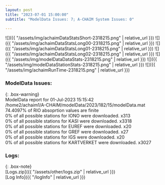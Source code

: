 ```yaml
---
layout: post
title: "2023-07-01 15:00:00"
subtitle: "ModelData Issues: 7; A-CHAIM System Issues: 0"

---
```


![]({{ "/assets/img/achaimDataStatsShort-2318215.png" | relative_url }})
![]({{ "/assets/img/achaimDataStatsLong00-2318215.png" | relative_url }})
![]({{ "/assets/img/achaimDataStatsLong01-2318215.png" | relative_url }})
![]({{ "/assets/img/achaimDataStatsLong02-2318215.png" | relative_url }})
![]({{ "/assets/img/modelDataDataStats-2318215.png" | relative_url }})
![]({{ "/assets/img/modelDataStationStats-2318215.png" | relative_url }})
![]({{ "/assets/img/achaimRunTime-2318215.png" | relative_url }})


### ModelData Issues:  
  
{: .box-warning}  
 ModelData report for 01-Jul-2023 15:15:42   
 /home2/achaim1/A-CHAIM/modelData/2023/182/15/modelData.mat   
 74.4097% of RIO absoprtion values are finite   
 0% of all possible stations for IONO were downloaded. x313   
 0% of all possible stations for KASI were downloaded. x3318   
 0% of all possible stations for EUREF were downloaded. x20   
 0% of all possible stations for GREF were downloaded. x27   
 0% of all possible stations for IGS were downloaded. x20   
 0% of all possible stations for KARTVERKET were downloaded. x3027   
  


### Logs:  
  
{: .box-note}  
[Logs.zip]({{ "/assets/other/logs.zip" | relative_url }})  
[Log Info]({{ "/logInfo" | relative_url }})  
